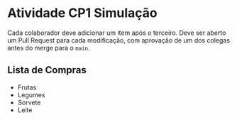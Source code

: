 # Atividade CP1 Simulação

Cada colaborador deve adicionar um item após o terceiro.
Deve ser aberto um Pull Request para cada modificação, com aprovação de um dos colegas antes do merge para o `main`.

## Lista de Compras

- Frutas
- Legumes
- Sorvete
- Leite